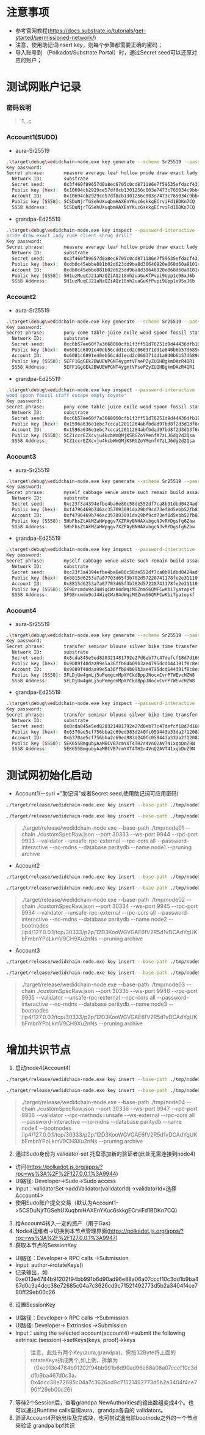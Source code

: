 # 注意事项
- 参考官网教程(https://docs.substrate.io/tutorials/get-started/permissioned-network/)
- 注意，使用助记词insert key，则每个步骤都需要正确的密码；
- 导入账号到 （Polkadot/Substrate Portal）时，通过Secret seed可以还原对应的账户；

# 测试网账户记录
### 密码说明
> 1...c
### Account1(SUDO)
- aura-Sr25519
```bash
.\target\debug\wedidchain-node.exe key generate --scheme Sr25519 --password-interactive
Key password:
Secret phrase:       measure average leaf hollow pride draw exact lady rude client shrug drill
  Network ID:        substrate
  Secret seed:       0x3f460f89657d0a8ec6705c0cd871186e7f59535efdacf4316e9c76cc6cc11734
  Public key (hex):  0x10694cb2929ce57df8cb1301256c803e7473c765034c9bb464435f03ae3ebb50
  Account ID:        0x10694cb2929ce57df8cb1301256c803e7473c765034c9bb464435f03ae3ebb50
  Public key (SS58): 5CSDuNjrTGSehUXuqbmHAXEnYKuc6skkgECrviFd1BDKn7CQ
  SS58 Address:      5CSDuNjrTGSehUXuqbmHAXEnYKuc6skkgECrviFd1BDKn7CQ
```
- grandpa-Ed25519
```bash
.\target\debug\wedidchain-node.exe key inspect --password-interactive --scheme Ed25519 "measure average leaf hollow 
pride draw exact lady rude client shrug drill"
Key password:
Secret phrase:       measure average leaf hollow pride draw exact lady rude client shrug drill
  Network ID:        substrate
  Secret seed:       0x3f460f89657d0a8ec6705c0cd871186e7f59535efdacf4316e9c76cc6cc11734
  Public key (hex):  0xdb0c45ebbe881b02d623dd9ba8d30646920e068d60a9101cbaba8b685b94588c
  Account ID:        0xdb0c45ebbe881b02d623dd9ba8d30646920e068d60a9101cbaba8b685b94588c
  Public key (SS58): 5H1uzMuqCJ21aNzQZiAQz18nh2uaGuKfPvpi9Upp1e95xJ6b
  SS58 Address:      5H1uzMuqCJ21aNzQZiAQz18nh2uaGuKfPvpi9Upp1e95xJ6b
```
### Account2
- aura-Sr25519
```bash
.\target\debug\wedidchain-node.exe key generate --scheme Sr25519 --password-interactive
Key password: 
Secret phrase:       pony come table juice exile wood spoon fossil staff escape empty coyote
  Network ID:        substrate
  Secret seed:       0xc6b57ee60f7a3668060cfb1f3ff51d76251d9d44436dfb1858753ca6fb21a88d
  Public key (hex):  0x6081c6891e40eb56cdd1ecd2c060371dd1a840b6b57d689ede442d1dbce9ec6d
  Account ID:        0x6081c6891e40eb56cdd1ecd2c060371dd1a840b6b57d689ede442d1dbce9ec6d
  Public key (SS58): 5EFF1GgGEk2BWUEWPGNT4ygmtVPsePZyZUQHBgkmDAzR4QR1
  SS58 Address:      5EFF1GgGEk2BWUEWPGNT4ygmtVPsePZyZUQHBgkmDAzR4QR1
```
- grandpa-Ed25519
```bash
.\target\debug\wedidchain-node.exe key inspect --password-interactive --scheme Ed25519 "pony come table juice exile 
wood spoon fossil staff escape empty coyote"  
Key password:
Secret phrase:       pony come table juice exile wood spoon fossil staff escape empty coyote
  Network ID:        substrate
  Secret seed:       0xc6b57ee60f7a3668060cfb1f3ff51d76251d9d44436dfb1858753ca6fb21a88d
  Public key (hex):  0x1596a636e1ebc7ccca12011264abfbdad97bd8f2d3d13f6c7e0052655bcf9414
  Account ID:        0x1596a636e1ebc7ccca12011264abfbdad97bd8f2d3d13f6c7e0052655bcf9414
  Public key (SS58): 5CZ1ccrEZXcvju4kcbWmQMjKSRGZoYMenfX7zLJ6dg2d2Qsa
  SS58 Address:      5CZ1ccrEZXcvju4kcbWmQMjKSRGZoYMenfX7zLJ6dg2d2Qsa
```
### Account3
- aura-Sr25519
```bash
.\target\debug\wedidchain-node.exe key generate --scheme Sr25519 --password-interactive
Key password: 
Secret phrase:       myself cabbage venue waste such remain build assault exist behave creek mind
  Network ID:        substrate
  Secret seed:       0xc23f3a4394efbe4ba6e80c58de552df7ca8b91dbd0424adfa972b637756cfb40
  Public key (hex):  0xf4796469b746ac357093091da29bf9cd73ef8d5ebb52fb81c1e8221351b37f59
  Account ID:        0xf4796469b746ac357093091da29bf9cd73ef8d5ebb52fb81c1e8221351b37f59
  Public key (SS58): 5HbFbsZtAkMZaHWpggv7XZPAyBNHAXvbgcNJvRYDgsfg6Zbw
  SS58 Address:      5HbFbsZtAkMZaHWpggv7XZPAyBNHAXvbgcNJvRYDgsfg6Zbw
```
- grandpa-Ed25519
```bash
.\target\debug\wedidchain-node.exe key inspect --password-interactive --scheme Ed25519 "myself cabbage venue waste such remain build assault exist behave creek mind"
Key password:
Secret phrase:       myself cabbage venue waste such remain build assault exist behave creek mind
  Network ID:        substrate
  Secret seed:       0xc23f3a4394efbe4ba6e80c58de552df7ca8b91dbd0424adfa972b637756cfb40
  Public key (hex):  0x8815d6253a7a07703d65f3b782d57220741178fe2e31110f897ca7d90f9c751a
  Account ID:        0x8815d6253a7a07703d65f3b782d57220741178fe2e31110f897ca7d90f9c751a
  Public key (SS58): 5F98rcmdo9oJ4WiqCWz84dWqiMGZnmS6QMFCwKbi7yatopkf
  SS58 Address:      5F98rcmdo9oJ4WiqCWz84dWqiMGZnmS6QMFCwKbi7yatopkf
```
### Account4
- aura-Sr25519
```bash
.\target\debug\wedidchain-node.exe key generate --scheme Sr25519 --password-interactive
Key password:
Secret phrase:       transfer seminar blouse silver bike time transfer practice discover display matrix case
  Network ID:        substrate
  Secret seed:       0x8cda845e5ed820321481792e27d6eb77c47defcf18d7d168de4887f6cd53c2ef
  Public key (hex):  0x9089f40daa99e5a36ffb84b09b3ae4795dcd144391f8c8ea20399f99ad60d85a
  Account ID:        0x9089f40daa99e5a36ffb84b09b3ae4795dcd144391f8c8ea20399f99ad60d85a
  Public key (SS58): 5FLDjUw4gmLj5uPemgcmMpXYCkdBppJNocxCvrP7WEvcHZW8
  SS58 Address:      5FLDjUw4gmLj5uPemgcmMpXYCkdBppJNocxCvrP7WEvcHZW8
```
- grandpa-Ed25519
```bash
.\target\debug\wedidchain-node.exe key inspect --password-interactive --scheme Ed25519 "transfer seminar blouse silver bike time transfer practice discover display matrix case"
Key password:
Secret phrase:       transfer seminar blouse silver bike time transfer practice discover display matrix case
  Network ID:        substrate
  Secret seed:       0x8cda845e5ed820321481792e27d6eb77c47defcf18d7d168de4887f6cd53c2ef
  Public key (hex):  0x6370ae5cf756bba2c69ed983d240fc059443a33da2f120824492e89b0ee88f9c
  Account ID:        0x6370ae5cf756bba2c69ed983d240fc059443a33da2f120824492e89b0ee88f9c
  Public key (SS58): 5EK655BmgubyAaMBCVB7cmYXT4TH2r4VnQ2AVT41xqbDnZ9N
  SS58 Address:      5EK655BmgubyAaMBCVB7cmYXT4TH2r4VnQ2AVT41xqbDnZ9N
```

# 测试网初始化启动
- Account1(--suri ="助记词"或者Secret seed,使用助记词可应用密码)
```bash
./target/release/wedidchain-node.exe key insert --base-path ./tmp/node01 --chain customSpecRaw.json --scheme Sr25519 --suri "measure average leaf hollow pride draw exact lady rude client shrug drill" --password-interactive --key-type aura 

./target/release/wedidchain-node.exe key insert --base-path ./tmp/node01 --chain customSpecRaw.json --scheme Ed25519  --suri "measure average leaf hollow pride draw exact lady rude client shrug drill" --password-interactive --key-type gran
```
> ./target/release/wedidchain-node.exe --base-path ./tmp/node01 --chain ./customSpecRaw.json --port 30333 --ws-port 9944 --rpc-port 9933 --validator  --unsafe-rpc-external  --rpc-cors all --password-interactive --no-mdns --database paritydb --name node1 --pruning archive

- Account2
```bash
./target/release/wedidchain-node.exe key insert --base-path ./tmp/node02 --chain customSpecRaw.json --scheme Sr25519 --suri "pony come table juice exile wood spoon fossil staff escape empty coyote" --password-interactive --key-type aura 

./target/release/wedidchain-node.exe key insert --base-path ./tmp/node02 --chain customSpecRaw.json --scheme Ed25519  --suri "pony come table juice exile wood spoon fossil staff escape empty coyote" --password-interactive --key-type gran
```
> ./target/release/wedidchain-node.exe --base-path ./tmp/node02 --chain ./customSpecRaw.json --port 30334 --ws-port 9945 --rpc-port 9934 --validator  --unsafe-rpc-external  --rpc-cors all --password-interactive --no-mdns --database paritydb --name node2 --bootnodes /ip4/127.0.0.1/tcp/30333/p2p/12D3KooWGVGAE6fV2R5d1vDCAdYqUKbFmbnYPoLkmV9CH9Xu2nNs --pruning archive

- Account3
```bash
./target/release/wedidchain-node.exe key insert --base-path ./tmp/node03 --chain customSpecRaw.json --scheme Sr25519 --suri "myself cabbage venue waste such remain build assault exist behave creek mind" --password-interactive --key-type aura 

./target/release/wedidchain-node.exe key insert --base-path ./tmp/node03 --chain customSpecRaw.json --scheme Ed25519  --suri "myself cabbage venue waste such remain build assault exist behave creek mind" --password-interactive --key-type gran
```
> ./target/release/wedidchain-node.exe --base-path ./tmp/node03 --chain ./customSpecRaw.json --port 30335 --ws-port 9946 --rpc-port 9935 --validator  --unsafe-rpc-external  --rpc-cors all --password-interactive --no-mdns --database paritydb --name node3 --bootnodes /ip4/127.0.0.1/tcp/30333/p2p/12D3KooWGVGAE6fV2R5d1vDCAdYqUKbFmbnYPoLkmV9CH9Xu2nNs --pruning archive

# 增加共识节点
1. 启动node4(Account4)
```bash
./target/release/wedidchain-node.exe key insert --base-path ./tmp/node04 --chain customSpecRaw.json --scheme Sr25519 --suri "transfer seminar blouse silver bike time transfer practice discover display matrix case" --password-interactive --key-type aura 

./target/release/wedidchain-node.exe key insert --base-path ./tmp/node04 --chain customSpecRaw.json --scheme Ed25519  --suri "transfer seminar blouse silver bike time transfer practice discover display matrix case" --password-interactive --key-type gran
```
> ./target/release/wedidchain-node.exe --base-path ./tmp/node04 --chain ./customSpecRaw.json --port 30336 --ws-port 9947 --rpc-port 9936 --validator  --rpc-methods=unsafe --ws-external --rpc-cors all --password-interactive --no-mdns --database paritydb --name node4 --bootnodes /ip4/127.0.0.1/tcp/30333/p2p/12D3KooWGVGAE6fV2R5d1vDCAdYqUKbFmbnYPoLkmV9CH9Xu2nNs --pruning archive
2. 通过Sudo身份为 validator-set 托盘添加新的验证者(此处无需连接到node4)
  - 访问(https://polkadot.js.org/apps/?rpc=ws%3A%2F%2F127.0.0.1%3A9944)
  - UI路径: Developer->Sudo->Sudo access
  - Input：validatorSet->addValidator(validatorId)->validatorId<选择Account4>
  - 使用Sudo账户提交交易（默认为Account1->5CSDuNjrTGSehUXuqbmHAXEnYKuc6skkgECrviFd1BDKn7CQ）
3. 给Account4转入一定的资产（用于Gas）
4. Node4运维者->切换到本节点管理界面(https://polkadot.js.org/apps/?rpc=ws%3A%2F%2F127.0.0.1%3A9947)
5. 获取本节点的SessionKey
  - UI路径：Developer-> RPC calls ->Submission
  - Input: author->rotateKeys()
  - 记录输出，如0xe013e4784b91202f94bb991b6d90ad96e88a06a07cccf10c3dd1b9ba467d0c3a4dcc38e72685c04a7c3626cd9c71521492773d5b2a3404f4ce790ff29eb00c26
6. 设置SessionKey
  - UI路径：Developer-> RPC calls ->Submission
  - UI路径: Developer-> Extrinsics ->Submission
  - Input：using the selected account(account4)->submit the following extrinsic
(session)->setKeys(keys, proof)->keys
    > 注意，此处有两个Key(aura,grandpa)，需按32Byte将上面的rotateKeys拆成两个,如上例，拆解为（0xe013e4784b91202f94bb991b6d90ad96e88a06a07cccf10c3dd1b9ba467d0c3a、0x4dcc38e72685c04a7c3626cd9c71521492773d5b2a3404f4ce790ff29eb00c26）
7. 等待2个Session后，查看grandpa.NewAuthorities的输出数组变成4个。也可以通过Runtime calls查询aura、grandpa各自的 validators。
8. 验证Account4开始出块及完成块，也可尝试退出除bootnode之外的一个节点来验证 grandpa bpf共识